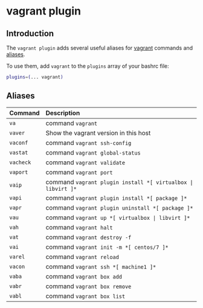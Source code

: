 # vagrant plugin

## Introduction

The `vagrant plugin` adds several useful aliases for [vagrant](https://www.vagrantup.com/downloads) commands and [aliases](#aliases).

To use them, add `vagrant` to the `plugins` array of your bashrc file:

```bash
plugins=(... vagrant)
```

## Aliases

| Command            | Description                                                  |
|:-------------------|:-------------------------------------------------------------|
| `va`               | command `vagrant`                                            |
| `vaver`            | Show the vagrant version in this host                        |
| `vaconf`           | command `vagrant ssh-config`                                 |
| `vastat`           | command `vagrant global-status`                              |
| `vacheck`          | command `vagrant validate`                                   |
| `vaport`           | command `vagrant port`                                       |
| `vaip`             | command `vagrant plugin install *[ virtualbox \| libvirt ]*` |
| `vapi`             | command `vagrant plugin install *[ package ]*`               |
| `vapr`             | command `vagrant plugin uninstall *[ package ]*`             |
| `vau`              | command `vagrant up *[ virtualbox \| libvirt ]*`             |
| `vah`              | command `vagrant halt`                                       |
| `vat`              | command `vagrant destroy -f`                                 |
| `vai`              | command `vagrant init -m *[ centos/7 ]*`                     |
| `varel`            | command `vagrant reload`                                     |
| `vacon`            | command `vagrant ssh *[ machine1 ]*`                         |
| `vaba`             | command `vagrant box add`                                    |
| `vabr`             | command `vagrant box remove`                                 |
| `vabl`             | command `vagrant box list`                                   |
